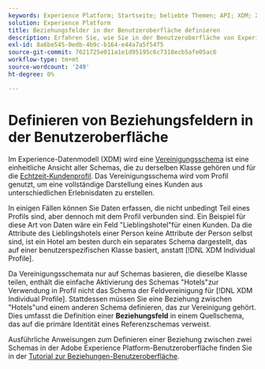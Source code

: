 ```yaml
---
keywords: Experience Platform; Startseite; beliebte Themen; API; XDM; XDM; XDM-System; Experience-Datenmodell; Datenmodell; ui; Arbeitsbereich; Beziehung; Feld;
solution: Experience Platform
title: Beziehungsfelder in der Benutzeroberfläche definieren
description: Erfahren Sie, wie Sie in der Benutzeroberfläche von Experience Platform ein Beziehungsfeld definieren.
exl-id: 8a6be545-0edb-4b9c-b164-e44a7a5f54f5
source-git-commit: 7021725e011a1e1d95195c6c7318ecb5afe05ac6
workflow-type: tm+mt
source-wordcount: '249'
ht-degree: 0%

---
```


# Definieren von Beziehungsfeldern in der Benutzeroberfläche

Im Experience-Datenmodell (XDM) wird eine [Vereinigungsschema](../../schema/composition.md#union) ist eine einheitliche Ansicht aller Schemas, die zu derselben Klasse gehören und für die [Echtzeit-Kundenprofil](../../../profile/home.md). Das Vereinigungsschema wird vom Profil genutzt, um eine vollständige Darstellung eines Kunden aus unterschiedlichen Erlebnisdaten zu erstellen.

In einigen Fällen können Sie Daten erfassen, die nicht unbedingt Teil eines Profils sind, aber dennoch mit dem Profil verbunden sind. Ein Beispiel für diese Art von Daten wäre ein Feld &quot;Lieblingshotel&quot;für einen Kunden. Da die Attribute des Lieblingshotels einer Person keine Attribute der Person selbst sind, ist ein Hotel am besten durch ein separates Schema dargestellt, das auf einer benutzerspezifischen Klasse basiert, anstatt [!DNL XDM Individual Profile].

Da Vereinigungsschemata nur auf Schemas basieren, die dieselbe Klasse teilen, enthält die einfache Aktivierung des Schemas &quot;Hotels&quot;zur Verwendung in Profil nicht das Schema der Feldvereinigung für [!DNL XDM Individual Profile]. Stattdessen müssen Sie eine Beziehung zwischen &quot;Hotels&quot;und einem anderen Schema definieren, das zur Vereinigung gehört. Dies umfasst die Definition einer **Beziehungsfeld** in einem Quellschema, das auf die primäre Identität eines Referenzschemas verweist.

Ausführliche Anweisungen zum Definieren einer Beziehung zwischen zwei Schemas in der Adobe Experience Platform-Benutzeroberfläche finden Sie in der [Tutorial zur Beziehungen-Benutzeroberfläche](../../tutorials/relationship-ui.md).
